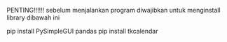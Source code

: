 PENTING!!!!!!
sebelum menjalankan program diwajibkan untuk menginstall library dibawah ini

pip install PySimpleGUI pandas
pip install tkcalendar
